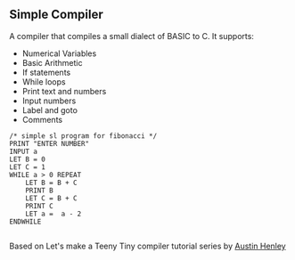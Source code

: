 ## Simple Compiler
A compiler that compiles a small dialect of BASIC to C.
It supports:
- Numerical Variables
- Basic Arithmetic
- If statements
- While loops
- Print text and numbers
- Input numbers
- Label and goto
- Comments

```
/* simple sl program for fibonacci */
PRINT "ENTER NUMBER"
INPUT a
LET B = 0
LET C = 1
WHILE a > 0 REPEAT
    LET B = B + C
    PRINT B
    LET C = B + C
    PRINT C
    LET a =  a - 2
ENDWHILE
 
```
        

Based on Let's make a Teeny Tiny compiler tutorial series by [Austin Henley](https://https://austinhenley.com/) 
